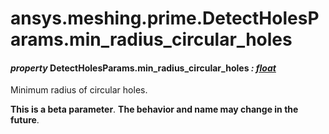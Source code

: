 # ansys.meshing.prime.DetectHolesParams.min_radius_circular_holes

<a id="ansys.meshing.prime.DetectHolesParams.min_radius_circular_holes"></a>

#### *property* DetectHolesParams.min_radius_circular_holes *: [float](https://docs.python.org/3.11/library/functions.html#float)*

Minimum radius of circular holes.

**This is a beta parameter**. **The behavior and name may change in the future**.

<!-- !! processed by numpydoc !! -->
